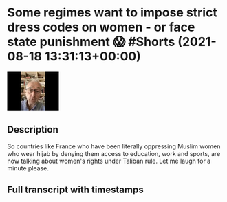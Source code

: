 # Some regimes want to impose strict dress codes on women - or face state punishment 😱 #Shorts (2021-08-18 13:31:13+00:00)

![alt Some regimes want to impose strict dress codes on women - or face state punishment 😱 #Shorts](kkvGEhi2HjU.jpg "Some regimes want to impose strict dress codes on women - or face state punishment 😱 #Shorts")

## Description

So countries like France who have been literally oppressing Muslim women who wear hijab by denying them access to education, work and sports, are now talking about women's rights under Taliban rule. Let me laugh for a minute please.



## Full transcript with timestamps

